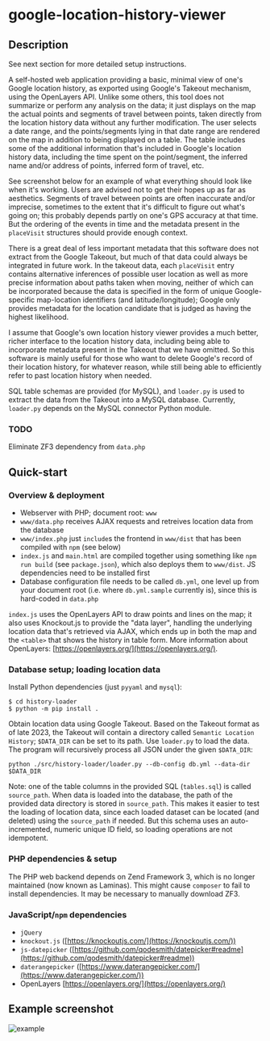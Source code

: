# google-location-history-viewer


## Description

See next section for more detailed setup instructions.

A self-hosted web application providing a basic, minimal view of one's Google location history, as exported using Google's Takeout mechanism, using the OpenLayers API. 
Unlike some others, this tool does not summarize or perform any analysis on the data; it just displays on the map the actual points and segments of travel between points, 
taken directly from the location history data without any further modification. The user selects a date range, and the points/segments lying in that date range are rendered 
on the map in addition to being displayed on a table. The table includes some of the additional information that's included in Google's location history data, including the
time spent on the point/segment, the inferred name and/or address of points, inferred form of travel, etc.

See screenshot below for an example of what everything should look like when it's working. Users are advised not to get their hopes up as far as aesthetics. Segments of travel between points are often inaccurate and/or imprecise, sometimes to the extent that it's difficult to figure out what's going on; this probably depends partly on one's GPS accuracy at that time. But the ordering of the events in time and the metadata present in the `placeVisit` structures should provide enough context.

There is a great deal of less important metadata that this software does not extract from the Google Takeout, but much of that data could always be integrated in future work. 
In the takeout data, each `placeVisit` entry contains alternative inferences of possible user location as well as more precise information about paths taken when moving, 
neither of which can be incorporated because the data is specified in the form of unique Google-specific map-location identifiers (and latitude/longitude); 
Google only provides metadata for the location candidate that is judged as having the highest likelihood.

I assume that Google's own location history viewer provides a much better, richer interface to the location history data, including being able to incorporate metadata present in the Takeout that we have omitted.
So this software is mainly useful for those who want to delete Google's record of their location history, for whatever reason, while still being able to efficiently refer to past location history when needed.


SQL table schemas are provided (for MySQL), and `loader.py` is used to extract the data from the Takeout into a MySQL database.
Currently, `loader.py` depends on the MySQL connector Python module.

### TODO

Eliminate ZF3 dependency from `data.php` 

## Quick-start

### Overview & deployment

- Webserver with PHP; document root: `www`
- `www/data.php` receives AJAX requests and retreives location data from the database
- `www/index.php` just `include`s the frontend in `www/dist` that has been compiled with `npm` (see below)
- `index.js` and `main.html` are compiled together using something like `npm run build` (see `package.json`), which also deploys them to `www/dist`.
    JS dependencies need to be installed first 
- Database configuration file needs to be called `db.yml`, one level up from your document root (i.e. where `db.yml.sample` currently is), since this is
    hard-coded in `data.php`

`index.js` uses the OpenLayers API to draw points and lines on the map; it also uses Knockout.js to provide the "data layer", handling the underlying location data that's retrieved via AJAX, 
which ends up in both the map and the `<table>` that shows the history in table form. More information about OpenLayers: [https://openlayers.org/](https://openlayers.org/).

### Database setup; loading location data

Install Python dependencies (just `pyyaml` and `mysql`):

```
$ cd history-loader
$ python -m pip install .
```

Obtain location data using Google Takeout. Based on the Takeout format as of late 2023, the Takeout will contain a directory called `Semantic Location History`; `$DATA_DIR` can be set to its path.
Use `loader.py` to load the data. The program will recursively process all JSON under the given `$DATA_DIR`:

```
python ./src/history-loader/loader.py --db-config db.yml --data-dir $DATA_DIR
```

Note: one of the table columns in the provided SQL (`tables.sql`) is called `source_path`. When data is loaded into the database, the path of the provided data directory is 
stored in `source_path`. This makes it easier to test the loading of location data, since each loaded dataset can be located (and deleted) using the `source_path` if needed.
But this schema uses an auto-incremented, numeric unique ID field, so loading operations are not idempotent.


### PHP dependencies & setup

The PHP web backend depends on Zend Framework 3, which is no longer maintained (now known as Laminas). 
This might cause `composer` to fail to install dependencies. It may be necessary to manually download ZF3.

### JavaScript/`npm` dependencies

- `jQuery`
- `knockout.js` ([https://knockoutjs.com/](https://knockoutjs.com/))
- `js-datepicker` ([https://github.com/qodesmith/datepicker#readme](https://github.com/qodesmith/datepicker#readme))
- `daterangepicker` ([https://www.daterangepicker.com/](https://www.daterangepicker.com/))
- OpenLayers [https://openlayers.org/](https://openlayers.org/)

## Example screenshot

![example](https://user-images.githubusercontent.com/122396215/218289123-0f9fc601-f725-406a-9bda-e3e62dbac4c6.png)
